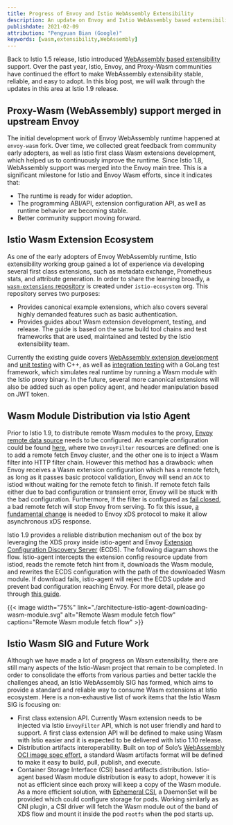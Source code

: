 ```yaml
---
title: Progress of Envoy and Istio WebAssembly Extensibility
description: An update on Envoy and Istio WebAssembly based extensibility effort.
publishdate: 2021-02-09
attribution: "Pengyuan Bian (Google)"
keywords: [wasm,extensibility,WebAssembly]
---
```


Back to Istio 1.5 release, Istio introduced [WebAssembly based extensibility](/blog/2020/wasm-announce/) support.
Over the past year, Istio, Envoy, and Proxy-Wasm communities have continued the effort to make WebAssembly extensibility stable, reliable, and easy to adopt.
In this blog post, we will walk through the updates in this area at Istio 1.9 release.

## Proxy-Wasm (WebAssembly) support merged in upstream Envoy

The initial development work of Envoy WebAssembly runtime happened at `envoy-wasm` fork.
Over time, we collected great feedback from community early adopters, as well as Istio first class Wasm extensions development, which helped us to continuously improve the runtime.
Since Istio 1.8, WebAssembly support was merged into the Envoy main tree. This is a significant milestone for Istio and Envoy Wasm efforts, since it indicates that:

* The runtime is ready for wider adoption.
* The programming ABI/API, extension configuration API, as well as runtime behavior are becoming stable.
* Better community support moving forward.

## Istio Wasm Extension Ecosystem

As one of the early adopters of Envoy WebAssembly runtime, Istio extensibility working group gained a lot of experience via developing several first class extensions, such as metadata exchange, Prometheus stats, and attribute generation.
In order to share the learning broadly, a [`wasm-extensions` repository](https://github.com/istio-ecosystem/wasm-extensions) is created under `istio-ecosystem` org. This repository serves two purposes:

* Provides canonical example extensions, which also covers several highly demanded features such as basic authentication.
* Provides guides about Wasm extension development, testing, and release. The guide is based on the same build tool chains and test frameworks that are used, maintained and tested by the Istio extensibility team.

Currently the existing guide covers [WebAssembly extension development](https://github.com/istio-ecosystem/wasm-extensions/blob/master/doc/write-a-wasm-extension-with-cpp.md)
and [unit testing](https://github.com/istio-ecosystem/wasm-extensions/blob/master/doc/write-cpp-unit-test.md) with C++,
as well as [integration testing](https://github.com/istio-ecosystem/wasm-extensions/blob/master/doc/write-integration-test.md) with a GoLang test framework,
which simulates real runtime by running a Wasm module with the Istio proxy binary.
In the future, several more canonical extensions will also be added such as open policy agent, and header manipulation based on JWT token.

## Wasm Module Distribution via Istio Agent

Prior to Istio 1.9, to distribute remote Wasm modules to the proxy, [Envoy remote data source](https://www.envoyproxy.io/docs/envoy/latest/api-v3/config/core/v3/base.proto#config-core-v3-remotedatasource) needs to be configured.
An example configuration could be found [here](https://gist.github.com/bianpengyuan/8377898190e8052ffa36e88a16911910),
where two `EnvoyFilter` resources are defined: one is to add a remote fetch Envoy cluster, and the other one is to inject a Wasm filter into HTTP filter chain.
However this method has a drawback: when Envoy receives a Wasm extension configuration which has a remote fetch, as long as it passes basic protocol validation, Envoy will send an `ACK` to istiod without waiting for the remote fetch to finish.
If remote fetch fails either due to bad configuration or transient error, Envoy will be stuck with the bad configuration.
Furthermore, If the filter is configured as [fail closed](https://www.envoyproxy.io/docs/envoy/latest/api-v3/extensions/wasm/v3/wasm.proto#extensions-wasm-v3-pluginconfig), a bad remote fetch will stop Envoy from serving.
To fix this issue, [a fundamental change](https://github.com/envoyproxy/envoy/issues/9447) is needed to Envoy xDS protocol to make it allow asynchronous xDS response.

Istio 1.9 provides a reliable distribution mechanism out of the box by leveraging the XDS proxy inside istio-agent and Envoy [Extension Configuration Discovery Server](https://www.envoyproxy.io/docs/envoy/latest/configuration/overview/extension) (ECDS).
The following diagram shows the flow.
Istio-agent intercepts the extension config resource update from istiod, reads the remote fetch hint from it, downloads the Wasm module, and rewrites the ECDS configuration with the path of the downloaded Wasm module.
If download fails, istio-agent will reject the ECDS update and prevent bad configuration reaching Envoy. For more detail, please go through [this guide](/docs/ops/configuration/extensibility/wasm-module-distribution/).

{{< image width="75%"
    link="./architecture-istio-agent-downloading-wasm-module.svg"
    alt="Remote Wasm module fetch flow"
    caption="Remote Wasm module fetch flow"
    >}}

## Istio Wasm SIG and Future Work

Although we have made a lot of progress on Wasm extensibility, there are still many aspects of the Istio-Wasm project that remain to be completed. In order to consolidate the efforts from various parties and better tackle the challenges ahead, an Istio WebAssembly SIG has formed, which aims to provide a standard and reliable way to consume Wasm extensions at Istio ecosystem. Here is a non-exhaustive list of work items that the Istio Wasm SIG is focusing on:

* First class extension API. Currently Wasm extension needs to be injected via Istio `EnvoyFilter` API, which is not user friendly and hard to support.
  A first class extension API will be defined to make using Wasm with Istio easier and it is expected to be delivered with Istio 1.10 release.
* Distribution artifacts interoperability. Built on top of Solo’s [WebAssembly OCI image spec effort](https://www.solo.io/blog/announcing-the-webassembly-wasm-oci-image-spec/), a standard Wasm artifacts format will be defined to make it easy to build, pull, publish, and execute.
* Container Storage Interface (CSI) based artifacts distribution.
  Istio-agent based Wasm module distribution is easy to adopt, however it is not as efficient since each proxy will keep a copy of the Wasm module.
  As a more efficient solution, with [Ephemeral CSI](https://kubernetes-csi.github.io/docs/ephemeral-local-volumes.html), a DaemonSet will be provided which could configure storage for pods.
  Working similarly as CNI plugin, a CSI driver will fetch the Wasm module out of the band of XDS flow and mount it inside the pod `rootfs` when the pod starts up.
